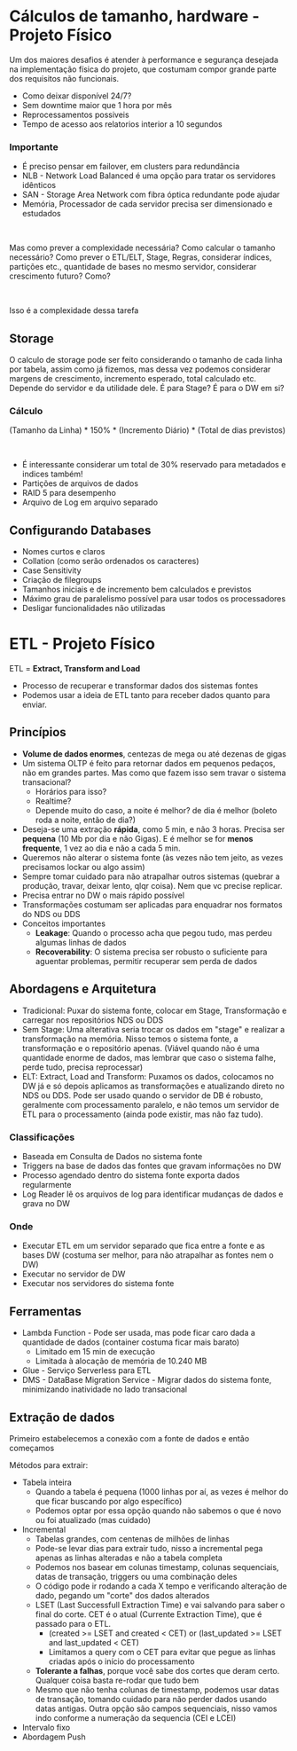 # Cálculos de tamanho, hardware - Projeto Físico
Um dos maiores desafios é atender à performance e segurança desejada na implementação física do projeto, que costumam compor grande parte dos requisitos não funcionais.
* Como deixar disponível 24/7?
* Sem downtime maior que 1 hora por mês
* Reprocessamentos possiveis
* Tempo de acesso aos relatorios interior a 10 segundos

### Importante
* É preciso pensar em failover, em clusters para redundância
* NLB - Network Load Balanced é uma opção para tratar os servidores idênticos
* SAN - Storage Area Network com fibra óptica redundante pode ajudar
* Memória, Processador de cada servidor precisa ser dimensionado e estudados

<br>

Mas como prever a complexidade necessária? Como calcular o tamanho necessário? Como prever o ETL/ELT, Stage, Regras, considerar índices, partições etc., quantidade de bases no mesmo servidor, considerar crescimento futuro? Como?

<br>

Isso é a complexidade dessa tarefa

## Storage
O calculo de storage pode ser feito considerando o tamanho de cada linha por tabela, assim como já fizemos, mas dessa vez podemos considerar margens de crescimento, incremento esperado, total calculado etc.
<br>
Depende do servidor e da utilidade dele. É para Stage? É para o DW em si?
<br>

### Cálculo
(Tamanho da Linha) * 150% * (Incremento Diário) * (Total de dias previstos)

<br>

* É interessante considerar um total de 30% reservado para metadados e indices também!
* Partições de arquivos de dados
* RAID 5 para desempenho
* Arquivo de Log em arquivo separado

## Configurando Databases

* Nomes curtos e claros
* Collation (como serão ordenados os caracteres)
* Case Sensitivity
* Criação de filegroups
* Tamanhos iniciais e de incremento bem calculados e previstos
* Máximo grau de paralelismo possível para usar todos os processadores
* Desligar funcionalidades não utilizadas


# ETL - Projeto Físico

ETL = **Extract, Transform and Load**
* Processo de recuperar e transformar dados dos sistemas fontes
* Podemos usar a ideia de ETL tanto para receber dados quanto para enviar.

## Princípios
* **Volume de dados enormes**, centezas de mega ou até dezenas de gigas
* Um sistema OLTP é feito para retornar dados em pequenos pedaços, não em grandes partes. Mas como que fazem isso sem travar o sistema transacional?
    * Horários para isso?
    * Realtime?
    * Depende muito do caso, a noite é melhor? de dia é melhor (boleto roda a noite, então de dia?)
* Deseja-se uma extração **rápida**, como 5 min, e não 3 horas. Precisa ser **pequena** (10 Mb por dia e não Gigas). E é melhor se for **menos frequente**, 1 vez ao dia e não a cada 5 min.
* Queremos não alterar o sistema fonte (às vezes não tem jeito, as vezes precisamos lockar ou algo assim)
* Sempre tomar cuidado para não atrapalhar outros sistemas (quebrar a produção, travar, deixar lento, qlqr coisa). Nem que vc precise replicar.
* Precisa entrar no DW o mais rápido possível
* Transformações costumam ser aplicadas para enquadrar nos formatos do NDS ou DDS
* Conceitos importantes
    * **Leakage**: Quando o processo acha que pegou tudo, mas perdeu algumas linhas de dados
    * **Recoverability**: O sistema precisa ser robusto o suficiente para aguentar problemas, permitir recuperar sem perda de dados

## Abordagens e Arquitetura
* Tradicional: Puxar do sistema fonte, colocar em Stage, Transformação e carregar nos repositórios NDS ou DDS
* Sem Stage: Uma alterativa seria trocar os dados em "stage" e realizar a transformação na memória. Nisso temos o sistema fonte, a transformação e o repositório apenas. (Viável quando não é uma quantidade enorme de dados, mas lembrar que caso o sistema falhe, perde tudo, precisa reprocessar)
* ELT: Extract, Load and Transform: Puxamos os dados, colocamos no DW já e só depois aplicamos as transformações e atualizando direto no NDS ou DDS. Pode ser usado quando o servidor de DB é robusto, geralmente com processamento paralelo, e não temos um servidor de ETL para o processamento (ainda pode existir, mas não faz tudo).

### Classificações
* Baseada em Consulta de Dados no sistema fonte
* Triggers na base de dados das fontes que gravam informações no DW
* Processo agendado dentro do sistema fonte exporta dados regularmente
* Log Reader lê os arquivos de log para identificar mudanças de dados e grava no DW

### Onde
* Executar ETL em um servidor separado que fica entre a fonte e as bases DW (costuma ser melhor, para não atrapalhar as fontes nem o DW)
* Executar no servidor de DW
* Executar nos servidores do sistema fonte

## Ferramentas
* Lambda Function - Pode ser usada, mas pode ficar caro dada a quantidade de dados (container costuma ficar mais barato)
    * Limitado em 15 min de execução
    * Limitada à alocação de memória de 10.240 MB
* Glue - Serviço Serverless para ETL
* DMS - DataBase Migration Service - Migrar dados do sistema fonte, minimizando inatividade no lado transacional

## Extração de dados
Primeiro estabelecemos a conexão com a fonte de dados e então começamos
<br>

Métodos para extrair:
* Tabela inteira
    * Quando a tabela é pequena (1000 linhas por aí, as vezes é melhor do que ficar buscando por algo específico)
    * Podemos optar por essa opção quando não sabemos o que é novo ou foi atualizado (mas cuidado)
* Incremental
    * Tabelas grandes, com centenas de milhões de linhas
    * Pode-se levar dias para extrair tudo, nisso a incremental pega apenas as linhas alteradas e não a tabela completa
    * Podemos nos basear em colunas timestamp, colunas sequenciais, datas de transação, triggers ou uma combinação deles
    * O código pode ir rodando a cada X tempo e verificando alteração de dado, pegando um "corte" dos dados alterados
    * LSET (Last Successfull Extraction Time) e vai salvando para saber o final do corte. CET é o atual (Currente Extraction Time), que é passado para o ETL.
        * (created >= LSET and created < CET) or (last_updated >= LSET and last_updated < CET)
        * Limitamos a query com o CET para evitar que pegue as linhas criadas após o início do processamento
    * **Tolerante a falhas**, porque você sabe dos cortes que deram certo. Qualquer coisa basta re-rodar que tudo bem
    * Mesmo que não tenha colunas de timestamp, podemos usar datas de transação, tomando cuidado para não perder dados usando datas antigas. Outra opção são campos sequenciais, nisso vamos indo conforme a numeração da sequencia (CEI e LCEI)
* Intervalo fixo
* Abordagem Push